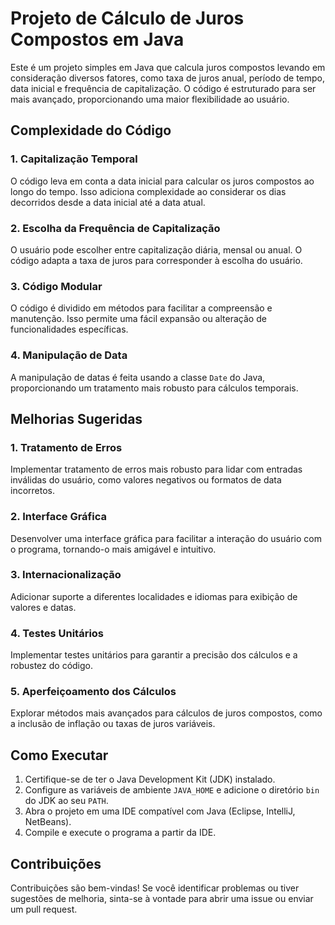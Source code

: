 # Projeto de Cálculo de Juros Compostos em Java

Este é um projeto simples em Java que calcula juros compostos levando em consideração diversos fatores, como taxa de juros anual, período de tempo, data inicial e frequência de capitalização. O código é estruturado para ser mais avançado, proporcionando uma maior flexibilidade ao usuário.

## Complexidade do Código

### 1. Capitalização Temporal

O código leva em conta a data inicial para calcular os juros compostos ao longo do tempo. Isso adiciona complexidade ao considerar os dias decorridos desde a data inicial até a data atual.

### 2. Escolha da Frequência de Capitalização

O usuário pode escolher entre capitalização diária, mensal ou anual. O código adapta a taxa de juros para corresponder à escolha do usuário.

### 3. Código Modular

O código é dividido em métodos para facilitar a compreensão e manutenção. Isso permite uma fácil expansão ou alteração de funcionalidades específicas.

### 4. Manipulação de Data

A manipulação de datas é feita usando a classe `Date` do Java, proporcionando um tratamento mais robusto para cálculos temporais.

## Melhorias Sugeridas

### 1. Tratamento de Erros

Implementar tratamento de erros mais robusto para lidar com entradas inválidas do usuário, como valores negativos ou formatos de data incorretos.

### 2. Interface Gráfica

Desenvolver uma interface gráfica para facilitar a interação do usuário com o programa, tornando-o mais amigável e intuitivo.

### 3. Internacionalização

Adicionar suporte a diferentes localidades e idiomas para exibição de valores e datas.

### 4. Testes Unitários

Implementar testes unitários para garantir a precisão dos cálculos e a robustez do código.

### 5. Aperfeiçoamento dos Cálculos

Explorar métodos mais avançados para cálculos de juros compostos, como a inclusão de inflação ou taxas de juros variáveis.

## Como Executar

1. Certifique-se de ter o Java Development Kit (JDK) instalado.
2. Configure as variáveis de ambiente `JAVA_HOME` e adicione o diretório `bin` do JDK ao seu `PATH`.
3. Abra o projeto em uma IDE compatível com Java (Eclipse, IntelliJ, NetBeans).
4. Compile e execute o programa a partir da IDE.

## Contribuições

Contribuições são bem-vindas! Se você identificar problemas ou tiver sugestões de melhoria, sinta-se à vontade para abrir uma issue ou enviar um pull request.
